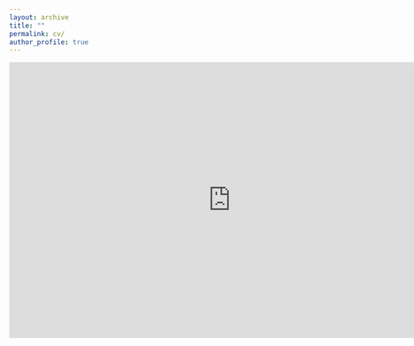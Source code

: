 ```yaml
---
layout: archive
title: ""
permalink: cv/
author_profile: true
---
```


<center>
<embed src=
"https://github.com/Priyanka-Mondal/priyanka-mondal.github.io/blob/main/priyanka_mondal.pdf" 
               width="800"
               height="500">
</center>
